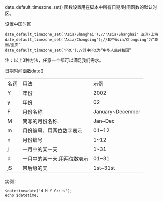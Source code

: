 date_default_timezone_set() 函数设置用在脚本中所有日期/时间函数的默认时区。

设置中国时区

  	date_default_timezone_set('Asia/Shanghai');//'Asia/Shanghai' 亚洲/上海
	date_default_timezone_set('Asia/Chongqing');//其中Asia/Chongqing'为“亚洲/重庆”
	date_default_timezone_set('PRC');//其中PRC为“中华人民共和国”

注：以上3种方法，任意一个都可以满足我们需求。

日期时间函数date()
<table>
<tr><td>名词</td><td>用法</td><td>示例</td></tr>
<tr><td>Y</td><td>年份</td><td>2002</td></tr>
<tr><td>y</td><td>年份</td><td>02</td></tr>
<tr><td>F</td><td>月份名称</td><td>January~December</td></tr>
<tr><td>M</td><td>简写的月份名称</td><td>Jan~Dec</td></tr>
<tr><td>m</td><td>月份编号，用两位数字表示</td><td>01~12</td></tr>
<tr><td>n</td><td>月份编号</td><td>1~12</td></tr>
<tr><td>j</td><td>一月中的某一天</td><td>1~31</td></tr>
<tr><td>d</td><td>一月中的某一天,用两位数表示</td><td>01~31</td></tr>
<tr><td>jS</td><td>带后缀的天</td><td>1st~31st</td></tr>
</table>

实例：

	$datetime=date('d M Y G:i:s');
	echo $datetime;
